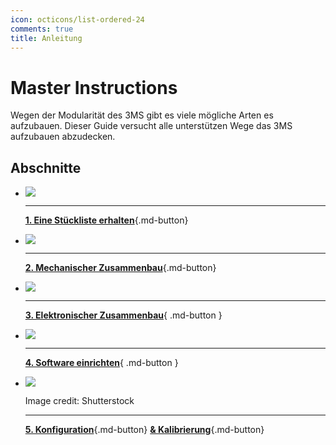 ```yaml
---
icon: octicons/list-ordered-24
comments: true
title: Anleitung
---
```


<link rel="stylesheet" href="../assets/css/badges.css">

# Master Instructions

Wegen der Modularität des 3MS gibt es viele mögliche Arten es aufzubauen. Dieser Guide versucht alle unterstützen Wege das 3MS aufzubauen abzudecken.

<!-- !!! Info "3MS Kits"
    Falls du ein 3MS Kit gekauft hast folge [diesen](kits/index.md) kit-spezifischen Anweisungen. -->

## Abschnitte

<div class="grid cards" markdown>

- [![](cart.png)](../setup/bom)

    ---

    [**1. Eine Stückliste erhalten**](bom.de.md){.md-button}

- [![](https://media.printables.com/media/prints/1108644/images/9216280_de984a65-3c50-48c9-8b65-210f846f8b18_b5b7545c-3eb9-4bc8-a6c5-dec8cb7aa465/thumbs/inside/1600x1200/png/screenshot-2025-03-14-at-72728-am.webp)](assembly.md)

    ---

    [**2. Mechanischer Zusammenbau**](assembly.de.md){.md-button}

- [![](step08a.jpeg)](setup/assembly#wiring)

    ---

    [**3. Elektronischer Zusammenbau**](setup/assembly.de.md#wiring){ .md-button }

- [![](https://github.com/moggieuk/Happy-Hare/wiki/resources/happy_hare_logo.jpg)](https://github.com/moggieuk/Happy-Hare/wiki/Quick-Start-3MS)

    ---
    
    [**4. Software einrichten**](https://github.com/moggieuk/Happy-Hare/wiki/Quick-Start-3MS){ .md-button }

- [![](https://www.shutterstock.com/image-photo/electronic-vernier-caliper-close-view-600nw-2290639641.jpg)](#)

    Image credit: Shutterstock

    ---

    [**5. Konfiguration**](config.de.md){.md-button}
    [**& Kalibrierung**](calibration.de.md){.md-button}
</div>
